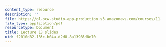 ```yaml
---
content_type: resource
description: ''
file: https://ol-ocw-studio-app-production.s3.amazonaws.com/courses/11-438-economic-development-planning-spring-2020/f2010d82133cb04ad2d88a13985d8e70_MIT11_438s20_lec18.pdf
file_type: application/pdf
resourcetype: Document
title: Lecture 18 slides
uid: f2010d82-133c-b04a-d2d8-8a13985d8e70
---
```

